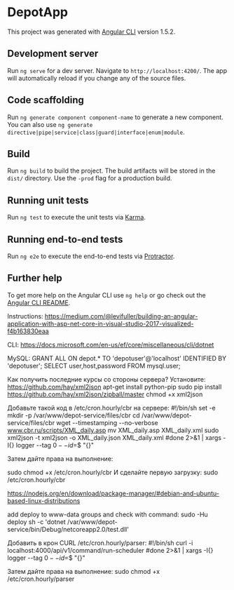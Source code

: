 # DepotApp

This project was generated with [Angular CLI](https://github.com/angular/angular-cli) version 1.5.2.

## Development server

Run `ng serve` for a dev server. Navigate to `http://localhost:4200/`. The app will automatically reload if you change any of the source files.

## Code scaffolding

Run `ng generate component component-name` to generate a new component. You can also use `ng generate directive|pipe|service|class|guard|interface|enum|module`.

## Build

Run `ng build` to build the project. The build artifacts will be stored in the `dist/` directory. Use the `-prod` flag for a production build.

## Running unit tests

Run `ng test` to execute the unit tests via [Karma](https://karma-runner.github.io).

## Running end-to-end tests

Run `ng e2e` to execute the end-to-end tests via [Protractor](http://www.protractortest.org/).

## Further help

To get more help on the Angular CLI use `ng help` or go check out the [Angular CLI README](https://github.com/angular/angular-cli/blob/master/README.md).

Instructions:
https://medium.com/@levifuller/building-an-angular-application-with-asp-net-core-in-visual-studio-2017-visualized-f4b163830eaa

CLI:
https://docs.microsoft.com/en-us/ef/core/miscellaneous/cli/dotnet

MySQL:
GRANT ALL ON depot.\* TO 'depotuser'@'localhost' IDENTIFIED BY 'depotuser';
SELECT user,host,password FROM mysql.user;

Как получить последние курсы со стороны сервера?
Установите: https://github.com/hay/xml2json
apt-get install python-pip
sudo pip install https://github.com/hay/xml2json/zipball/master
chmod +x xml2json

Добавьте такой код в /etc/cron.hourly/cbr на сервере:
#!/bin/sh
set -e
mkdir -p /var/www/depot-service/files/cbr
cd /var/www/depot-service/files/cbr
wget --timestamping --no-verbose www.cbr.ru/scripts/XML_daily.asp
mv XML_daily.asp XML_daily.xml
sudo xml2json -t xml2json -o XML_daily.json XML_daily.xml
#done 2>&1 | xargs -I{} logger --tag $0 --id=$$ "{}"

Затем дайте права на выполнение:

sudo chmod +x /etc/cron.hourly/cbr
И сделайте первую загрузку:
sudo /etc/cron.hourly/cbr

https://nodejs.org/en/download/package-manager/#debian-and-ubuntu-based-linux-distributions

add deploy to www-data groups
and check with command: sudo -Hu deploy sh -c 'dotnet /var/www/depot-service/bin/Debug/netcoreapp2.0/test.dll'

Добавить в крон CURL /etc/cron.hourly/parser:
#!/bin/sh
curl -i localhost:4000/api/v1/command/run-scheduler
#done 2>&1 | xargs -I{} logger --tag $0 --id=$$ "{}"

Затем дайте права на выполнение:
sudo chmod +x /etc/cron.hourly/parser
